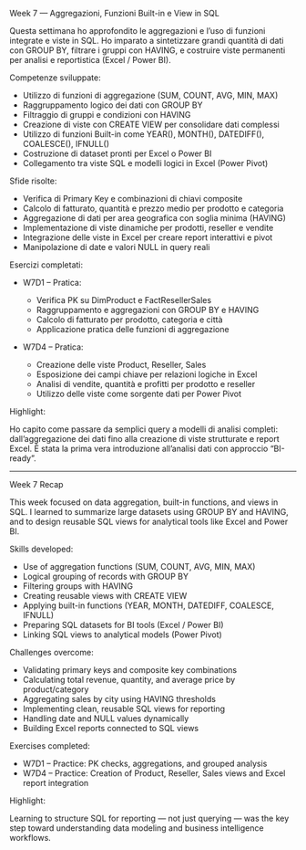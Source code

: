 Week 7 — Aggregazioni, Funzioni Built-in e View in SQL

Questa settimana ho approfondito le aggregazioni e l’uso di funzioni integrate e viste in SQL.
Ho imparato a sintetizzare grandi quantità di dati con GROUP BY, filtrare i gruppi con HAVING,
e costruire viste permanenti per analisi e reportistica (Excel / Power BI).

Competenze sviluppate:

- Utilizzo di funzioni di aggregazione (SUM, COUNT, AVG, MIN, MAX)
- Raggruppamento logico dei dati con GROUP BY
- Filtraggio di gruppi e condizioni con HAVING
- Creazione di viste con CREATE VIEW per consolidare dati complessi
- Utilizzo di funzioni Built-in come YEAR(), MONTH(), DATEDIFF(), COALESCE(), IFNULL()
- Costruzione di dataset pronti per Excel o Power BI
- Collegamento tra viste SQL e modelli logici in Excel (Power Pivot)

Sfide risolte:

- Verifica di Primary Key e combinazioni di chiavi composite
- Calcolo di fatturato, quantità e prezzo medio per prodotto e categoria
- Aggregazione di dati per area geografica con soglia minima (HAVING)
- Implementazione di viste dinamiche per prodotti, reseller e vendite
- Integrazione delle viste in Excel per creare report interattivi e pivot
- Manipolazione di date e valori NULL in query reali

Esercizi completati:

- W7D1 – Pratica:
  - Verifica PK su DimProduct e FactResellerSales
  - Raggruppamento e aggregazioni con GROUP BY e HAVING
  - Calcolo di fatturato per prodotto, categoria e città
  - Applicazione pratica delle funzioni di aggregazione

- W7D4 – Pratica:
  - Creazione delle viste Product, Reseller, Sales
  - Esposizione dei campi chiave per relazioni logiche in Excel
  - Analisi di vendite, quantità e profitti per prodotto e reseller
  - Utilizzo delle viste come sorgente dati per Power Pivot

Highlight:

Ho capito come passare da semplici query a modelli di analisi completi:
dall’aggregazione dei dati fino alla creazione di viste strutturate e report Excel.
È stata la prima vera introduzione all’analisi dati con approccio “BI-ready”.

------------------------------------

Week 7 Recap

This week focused on data aggregation, built-in functions, and views in SQL.
I learned to summarize large datasets using GROUP BY and HAVING,
and to design reusable SQL views for analytical tools like Excel and Power BI.

Skills developed:

- Use of aggregation functions (SUM, COUNT, AVG, MIN, MAX)
- Logical grouping of records with GROUP BY
- Filtering groups with HAVING
- Creating reusable views with CREATE VIEW
- Applying built-in functions (YEAR, MONTH, DATEDIFF, COALESCE, IFNULL)
- Preparing SQL datasets for BI tools (Excel / Power BI)
- Linking SQL views to analytical models (Power Pivot)

Challenges overcome:

- Validating primary keys and composite key combinations
- Calculating total revenue, quantity, and average price by product/category
- Aggregating sales by city using HAVING thresholds
- Implementing clean, reusable SQL views for reporting
- Handling date and NULL values dynamically
- Building Excel reports connected to SQL views

Exercises completed:

- W7D1 – Practice: PK checks, aggregations, and grouped analysis
- W7D4 – Practice: Creation of Product, Reseller, Sales views and Excel report integration

Highlight:

Learning to structure SQL for reporting — not just querying —
was the key step toward understanding data modeling and business intelligence workflows.
